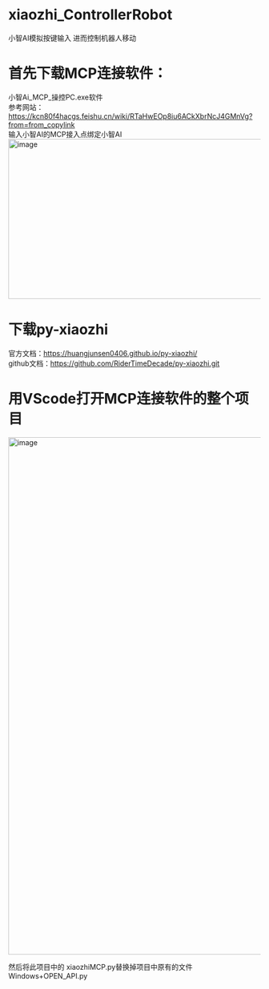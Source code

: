 # xiaozhi_ControllerRobot  
小智AI模拟按键输入 进而控制机器人移动  

# 首先下载MCP连接软件：
小智Ai_MCP_操控PC.exe软件  
参考网站：https://kcn80f4hacgs.feishu.cn/wiki/RTaHwEOp8iu6ACkXbrNcJ4GMnVg?from=from_copylink  
输入小智AI的MCP接入点绑定小智AI  
<img width="682" height="319" alt="image" src="https://github.com/user-attachments/assets/7c645d2b-43c7-4312-b48c-ea58635885da" />


# 下载py-xiaozhi
官方文档：https://huangjunsen0406.github.io/py-xiaozhi/  
github文档：https://github.com/RiderTimeDecade/py-xiaozhi.git  

# 用VScode打开MCP连接软件的整个项目  
<img width="1920" height="1032" alt="image" src="https://github.com/user-attachments/assets/6c09d939-333c-435c-958a-5bc6a9345536" />  

然后将此项目中的 xiaozhiMCP.py替换掉项目中原有的文件Windows+OPEN_API.py  
